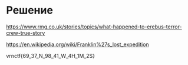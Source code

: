 # Решение

https://www.rmg.co.uk/stories/topics/what-happened-to-erebus-terror-crew-true-story

https://en.wikipedia.org/wiki/Franklin%27s_lost_expedition

vrnctf{69_37_N_98_41_W_4H_1M_2S}